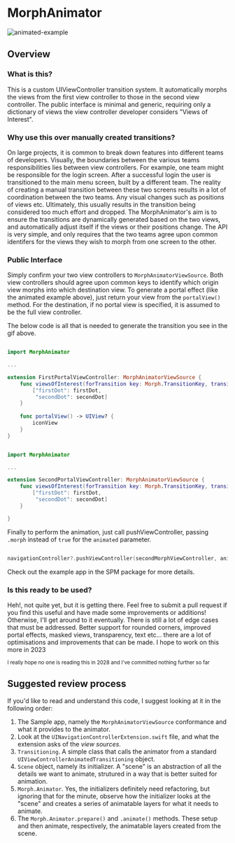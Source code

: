# MorphAnimator

![animated-example](https://user-images.githubusercontent.com/1140466/214097087-47372922-57e5-44c8-bafe-1cf3a6c1d4c9.gif)

## Overview

### What is this?

This is a custom UIViewController transition system. It automatically morphs the views from the first view controller to those in the second view controller. The public interface is minimal and generic, requiring only a dictionary of views the view controller developer considers "Views of Interest". 

### Why use this over manually created transitions?

On large projects, it is common to break down features into different teams of developers. Visually, the boundaries between the various teams responsibilities lies between view controllers. For example, one team might be responsible for the login screen. After a successful login the user is transitioned to the main menu screen, built by a different team. The reality of creating a manual transition between these two screens results in a lot of coordination between the two teams. Any visual changes such as positions of views etc. Ultimately, this usually results in the transition being considered too much effort and dropped. The MorphAnimator's aim is to ensure the transitions are dynamically generated based on the two views, and automatically adjust itself if the views or their positions change. The API is very simple, and only requires that the two teams agree upon common identifers for the views they wish to morph from one screen to the other.

### Public Interface

Simply confirm your two view controllers to `MorphAnimatorViewSource`. Both view controllers should agree upon common keys to identify which origin view morphs into which destination view. To generate a portal effect (like the animated example above), just return your view from the `portalView()` method. For the destination, if no portal view is specified, it is assumed to be the full view controller.

The below code is all that is needed to generate the transition you see in the gif above.

```swift 

import MorphAnimator

...

extension FirstPortalViewController: MorphAnimatorViewSource {
    func viewsOfInterest(forTransition key: Morph.TransitionKey, transit: Morph.Transit) -> [String : UIView]? {
        ["firstDot": firstDot,
         "secondDot": secondDot]
    }
    
    func portalView() -> UIView? {
        iconView
    }
}
```

```swift

import MorphAnimator

...

extension SecondPortalViewController: MorphAnimatorViewSource {
    func viewsOfInterest(forTransition key: Morph.TransitionKey, transit: Morph.Transit) -> [String : UIView]? {
        ["firstDot": firstDot,
         "secondDot": secondDot]
    }

}
```

Finally to perform the animation, just call pushViewController, passing `.morph` instead of `true` for the `animated` parameter.

```swift

navigationController?.pushViewController(secondMorphViewController, animated: .morph)

```

Check out the example app in the SPM package for more details.


### Is this ready to be used?

Heh!, not quite yet, but it is getting there. 
Feel free to submit a pull request if you find this useful and have made some improvements or additions! Otherwise, I'll get around to it eventually.
There is still a lot of edge cases that must be addressed. Better support for rounded corners, improved portal effects, masked views, transparency, text etc... there are a lot of optimisations and improvements that can be made. I hope to work on this more in 2023 

<sub>I really hope no one is reading this in 2028 and I've committed nothing further so far</sub>


## Suggested review process

If you'd like to read and understand this code, I suggest looking at it in the following order:

1. The Sample app, namely the `MorphAnimatorViewSource` conformance and what it provides to the animator.
2. Look at the `UINavigationControllerExtension.swift` file, and what the extension asks of the _view sources_.
3. `Transitioning`. A simple class that calls the animator from a standard `UIViewControllerAnimatedTransitioning` object.
4. `Scene` object, namely its initializer. A "scene" is an abstraction of all the details we want to animate, strutured in a way that is better suited for animation.
4. `Morph.Animator`. Yes, the initializers definitely need refactoring, but ignoring that for the minute, observe how the initializer looks at the "scene" and creates a series of animatable layers for what it needs to animate.
5. The `Morph.Animator.prepare()` and `.animate()` methods. These setup and then animate, respectively, the animatable layers created from the scene.

